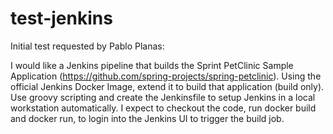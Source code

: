 # test-jenkins
Initial test requested by Pablo Planas:

I would like a Jenkins pipeline that builds the Sprint PetClinic Sample Application (https://github.com/spring-projects/spring-petclinic). Using the official Jenkins Docker Image, extend it to build that application (build only). Use groovy scripting and create the Jenkinsfile to setup Jenkins in a local workstation automatically. I expect to checkout the code, run docker build and docker run, to login into the Jenkins UI to trigger the build job.
